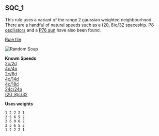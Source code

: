 ## SQC_1

This rule uses a variant of the range 2 gaussian weighted neighbourhood. There are a handful of natural speeds 
such as a [(20, 8)c/32] spaceship. [P8 oscillators] and a [P76 gun] have also been found.

[Rule file](../../SQC_1.rule)

![Random Soup](IMG.gif)

**Known Speeds** <br>
[2c/2d] <br>
[4c/4o] <br>
[2c/6d] <br>
[4c/14d] <br>
[4c/18d] <br>
[24c/24o] <br>
[(20, 8)c/32] <br>

**Uses weights**
```
1 2 2 2 1
2 5 6 5 2
2 6 9 6 2
2 5 6 5 2
1 2 2 2 1
```

[2c/2d]: SHIP_1.rle
[4c/4o]: SHIP_2.rle
[2c/6d]: SHIP_3.rle
[4c/14d]: SHIP_4.rle
[(20, 8)c/32]: SHIP_5.rle
[24c/24o]: SHIP_6.rle
[4c/18d]: SHIP_8.rle

[P8 oscillators]: OSC_1.rle

[P76 gun]: GUN_1.rle
